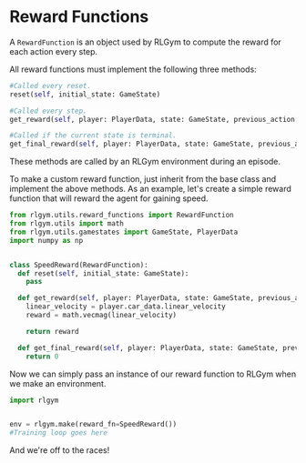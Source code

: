 # Reward Functions

A `RewardFunction` is an object used by RLGym to compute the reward for each action every step.

All reward functions must implement the following three methods:

```python
#Called every reset.
reset(self, initial_state: GameState)

#Called every step.
get_reward(self, player: PlayerData, state: GameState, previous_action: np.ndarray) -> float

#Called if the current state is terminal.
get_final_reward(self, player: PlayerData, state: GameState, previous_action: np.ndarray) -> float
```

These methods are called by an RLGym environment during an episode.

To make a custom reward function, just inherit from the base class and implement the above methods.
As an example, let's create a simple reward function that will reward the agent for gaining speed.

```python
from rlgym.utils.reward_functions import RewardFunction
from rlgym.utils import math
from rlgym.utils.gamestates import GameState, PlayerData
import numpy as np


class SpeedReward(RewardFunction):
  def reset(self, initial_state: GameState):
    pass

  def get_reward(self, player: PlayerData, state: GameState, previous_action: np.ndarray) -> float:
    linear_velocity = player.car_data.linear_velocity
    reward = math.vecmag(linear_velocity)

    return reward

  def get_final_reward(self, player: PlayerData, state: GameState, previous_action: np.ndarray) -> float:
    return 0
```

Now we can simply pass an instance of our reward function to RLGym when we make an environment.

```python
import rlgym


env = rlgym.make(reward_fn=SpeedReward())
#Training loop goes here
```

And we're off to the races!
